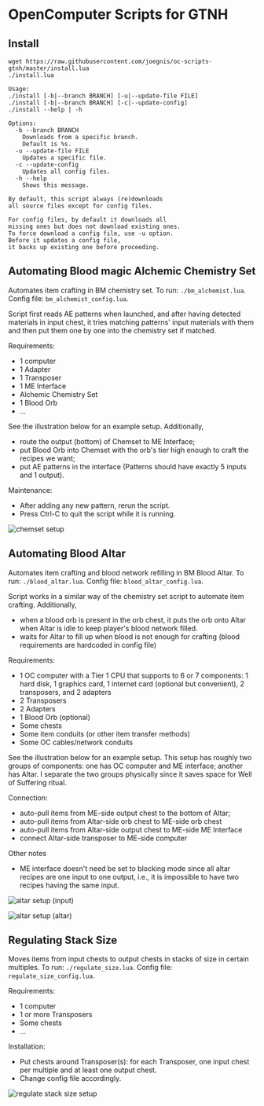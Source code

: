 # OpenComputer Scripts for GTNH

## Install

    wget https://raw.githubusercontent.com/joegnis/oc-scripts-gtnh/master/install.lua
    ./install.lua

```
Usage:
./install [-b|--branch BRANCH] [-u|--update-file FILE]
./install [-b|--branch BRANCH] [-c|--update-config]
./install --help | -h

Options:
  -b --branch BRANCH
    Downloads from a specific branch.
    Default is %s.
  -u --update-file FILE
    Updates a specific file.
  -c --update-config
    Updates all config files.
  -h --help
    Shows this message.

By default, this script always (re)downloads
all source files except for config files.

For config files, by default it downloads all
missing ones but does not download existing ones.
To force download a config file, use -u option.
Before it updates a config file,
it backs up existing one before proceeding.
```

## Automating Blood magic Alchemic Chemistry Set

Automates item crafting in BM chemistry set.
To run: `./bm_alchemist.lua`. Config file: `bm_alchemist_config.lua`.

Script first reads AE patterns when launched, and after having detected materials in input chest, it tries matching patterns' input materials with them and then put them one by one into the chemistry set if matched.

Requirements:
- 1 computer
- 1 Adapter
- 1 Transposer
- 1 ME Interface
- Alchemic Chemistry Set
- 1 Blood Orb
- ...

See the illustration below for an example setup. Additionally,
- route the output (bottom) of Chemset to ME Interface;
- put Blood Orb into Chemset with the orb's tier high enough to craft the recipes we want;
- put AE patterns in the interface (Patterns should have exactly 5 inputs and 1 output).

Maintenance:
- After adding any new pattern, rerun the script.
- Press Ctrl-C to quit the script while it is running.

![chemset setup](./readme_assets/chemset_setup.png)

## Automating Blood Altar

Automates item crafting and blood network refilling in BM Blood Altar.
To run: `./blood_altar.lua`. Config file: `blood_altar_config.lua`.

Script works in a similar way of the chemistry set script to automate item crafting. Additionally,
- when a blood orb is present in the orb chest,
  it puts the orb onto Altar when Altar is idle to keep player's blood network filled.
- waits for Altar to fill up when blood is not enough for crafting
  (blood requirements are hardcoded in config file)

Requirements:
- 1 OC computer with a Tier 1 CPU that supports to 6 or 7 components:
  1 hard disk, 1 graphics card, 1 internet card (optional but convenient),
  2 transposers, and 2 adapters
- 2 Transposers
- 2 Adapters
- 1 Blood Orb (optional)
- Some chests
- Some item conduits (or other item transfer methods)
- Some OC cables/network conduits

See the illustration below for an example setup.
This setup has roughly two groups of components:
one has OC computer and ME interface;
another has Altar.
I separate the two groups physically since
it saves space for Well of Suffering ritual.

Connection:
- auto-pull items from ME-side output chest to the bottom of Altar;
- auto-pull items from Altar-side orb chest to ME-side orb chest
- auto-pull items from Altar-side output chest to ME-side ME Interface
- connect Altar-side transposer to ME-side computer

Other notes
- ME interface doesn't need be set to blocking mode
  since all altar recipes are one input to one output, i.e.,
  it is impossible to have two recipes having the same input.

![altar setup (input)](./readme_assets/bm_altar_setup_input.png)

![altar setup (altar)](./readme_assets/bm_altar_setup_altar.png)


## Regulating Stack Size

Moves items from input chests to output chests in stacks of size in certain multiples.
To run: `./regulate_size.lua`. Config file: `regulate_size_config.lua`.

Requirements:
- 1 computer
- 1 or more Transposers
- Some chests
- ...

Installation:
- Put chests around Transposer(s): for each Transposer, one input chest per multiple and at least one output chest.
- Change config file accordingly.

![regulate stack size setup](./readme_assets/regulate_stack_setup.jpg)
